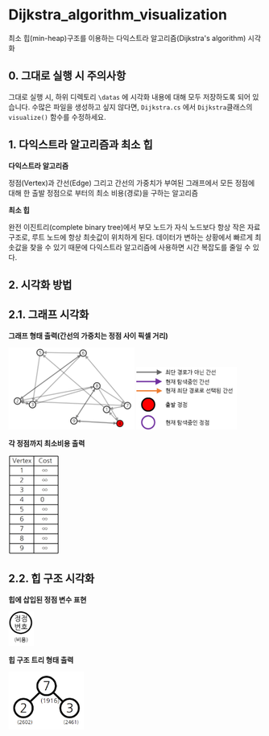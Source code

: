 # Dijkstra_algorithm_visualization
최소 힙(min-heap)구조를 이용하는 다익스트라 알고리즘(Dijkstra's algorithm) 시각화

## 0. 그대로 실행 시 주의사항
그대로 실행 시, 하위 디렉토리 ```\datas``` 에 시각화 내용에 대해 모두 저장하도록 되어 있습니다.
수많은 파일을 생성하고 싶지 않다면, ```Dijkstra.cs``` 에서 ```Dijkstra```클래스의 ```visualize()``` 함수를 수정하세요.

## 1. 다익스트라 알고리즘과 최소 힙
**다익스트라 알고리즘**

 정점(Vertex)과 간선(Edge) 그리고 간선의 가중치가 부여된 그래프에서 모든 정점에 대해 한 출발 정점으로 부터의 최소 비용(경로)을 구하는 알고리즘

**최소 힙**

 완전 이진트리(complete binary tree)에서 부모 노드가 자식 노드보다 항상 작은 자료구조로, 루트 노드에 항상 최솟값이 위치하게 된다. 데이터가 변하는 상황에서 빠르게 최솟값을 찾을 수 있기 때문에 다익스트라 알고리즘에 사용하면 시간 복잡도를 줄일 수 있다.
 
## 2. 시각화 방법
## 2.1. 그래프 시각화

**그래프 형태 출력(간선의 가중치는 정점 사이 픽셀 거리)**

<img src="./images/graph.png" alt="" width="250"/>
<img src="./images/symbol.png" alt="" width="200"/>

**각 정점까지 최소비용 출력**

<img src="./images/table.png" alt="" width="100"/>

## 2.2. 힙 구조 시각화

**힙에 삽입된 정점 변수 표현**

<img src="./images/min-heap_des.png" alt="" width="50"/>


**힙 구조 트리 형태 출력**

<img src="./images/min-heap.png" alt="" width="150"/>
